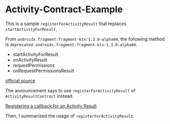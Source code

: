 # Activity-Contract-Example

This is a sample `registerForActivityResult` that replaces `startActivityForResult`.

From `androidx.fragment:fragment-ktx:1.3.0-alpha04`, the following method is `deprecated`: `androidx.fragment:fragment-ktx:1.3.0-alpha04`.
- startActivityForResult
- onActivityResult
- requestPermissions
- onRequestPermissionsResult

[official source](https://developer.android.com/jetpack/androidx/releases/fragment#1.3.0-alpha04)

The announcement says to use `registerForActivityResult` of `ActivityResultContract` instead.

[Registering a callback for an Activity Result](https://developer.android.com/training/basics/intents/result)

Then, I summarized the usage of `registerForActivityResult`.
